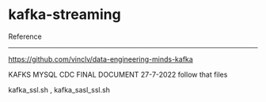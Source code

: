 # kafka-streaming

Reference
**********
https://github.com/vinclv/data-engineering-minds-kafka 

KAFKS MYSQL CDC FINAL DOCUMENT 27-7-2022 follow that files

kafka_ssl.sh , kafka_sasl_ssl.sh
